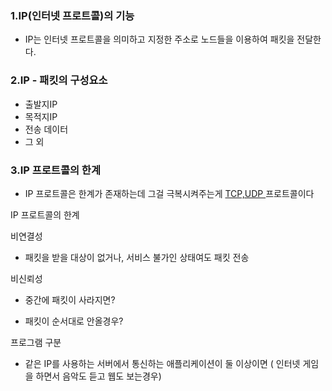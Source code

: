 
### 1.IP(인터넷 프로트콜)의 기능

- IP는 인터넷 프로트콜을 의미하고 지정한 주소로 노드들을 이용하여 패킷을 전달한다.

### 2.IP - 패킷의 구성요소

 - 출발지IP
 - 목적지IP
 - 전송 데이터
 - 그 외

### 3.IP 프로트콜의 한계 

- IP 프로트콜은 한계가 존재하는데 그걸 극복시켜주는게 <u>TCP,UDP </u>프로트콜이다


IP 프로트콜의 한계  

비연결성

- 패킷을 받을 대상이 없거나, 서비스 불가인 상태여도 패킷 전송
    

비신뢰성

- 중간에 패킷이 사라지면?
    
- 패킷이 순서대로 안올경우?
    

프로그램 구분

- 같은 IP를 사용하는 서버에서 통신하는 애플리케이션이 둘 이상이면 ( 인터넷 게임을 하면서 음악도 듣고 웹도 보는경우)